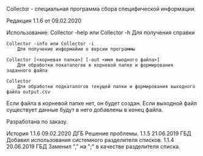 Colleсtor - специальная программа сбора специфической информации.

Редакция 1.1.6 от 09.02.2020

Использование:
	Collector -help или Collector -h
		Для получения справки

	Collector -info или Collector -i
		Для получение информайии о версии программы

	Collector [<корневая папка>] [-out <имя выодного файла>]
		Для обработки покаталогов в корневой папке и формирования заданного файла

	Collector
		Для обработки подкаталогов текущей папки и формирования выходного файла output.csv

Если файла в корневой папке нет, он будет создан.
Если выходной файл существует данные будут в него добавлены в конец файла.

Разработана по заказу.

История
1.1.6	09.02.2020	ДГБ	Решение проблемы.
1.1.5	21.06.2019	ГБД	Добавил использования системного разделителя списков.
1.1.4	20.06.2019	ГБД	Заменил "," на ";" в качестве разделителя списка.
